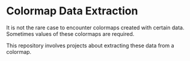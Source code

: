 # Colormap Data Extraction

It is not the rare case to encounter colormaps created with certain data. Sometimes values of these colormaps are required. 

This repository involves projects about extracting these data from a colormap.
